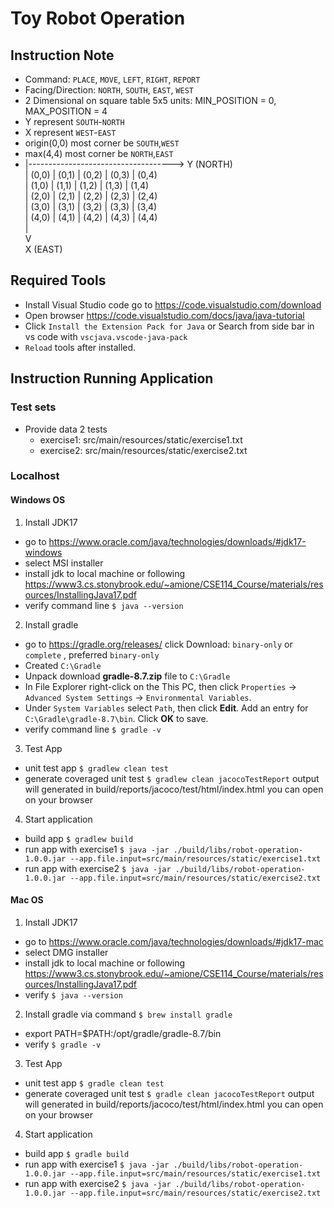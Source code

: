 
# Toy Robot Operation

## Instruction Note
- Command: `PLACE`, `MOVE`, `LEFT`, `RIGHT`, `REPORT`
- Facing/Direction: `NORTH`, `SOUTH`, `EAST`, `WEST`
- 2 Dimensional on square table 5x5 units: MIN_POSITION = 0, MAX_POSITION = 4 <br>
- Y represent `SOUTH`-`NORTH`
- X represent `WEST`-`EAST`
- origin(0,0) most corner be `SOUTH`,`WEST`
- max(4,4) most corner be `NORTH`,`EAST`  
- |------------------------------------> Y (NORTH) <br>
  | (0,0) | (0,1) | (0,2) | (0,3) | (0,4) <br>
  | (1,0) | (1,1) | (1,2) | (1,3) | (1,4) <br>
  | (2,0) | (2,1) | (2,2) | (2,3) | (2,4) <br>
  | (3,0) | (3,1) | (3,2) | (3,3) | (3,4) <br>
  | (4,0) | (4,1) | (4,2) | (4,3) | (4,4) <br>
  | <br>
  V <br>
  X (EAST)

## Required Tools
- Install Visual Studio code go to https://code.visualstudio.com/download <br>
- Open browser https://code.visualstudio.com/docs/java/java-tutorial <br>
- Click `Install the Extension Pack for Java` or Search from side bar in vs code with `vscjava.vscode-java-pack` 
- `Reload` tools after installed.

## Instruction Running Application
### Test sets
- Provide data 2 tests
  - exercise1: src/main/resources/static/exercise1.txt
  - exercise2: src/main/resources/static/exercise2.txt

### Localhost
#### Windows OS
1. Install JDK17 
- go to https://www.oracle.com/java/technologies/downloads/#jdk17-windows 
- select MSI installer 
- install jdk to local machine or following https://www3.cs.stonybrook.edu/~amione/CSE114_Course/materials/resources/InstallingJava17.pdf
- verify command line `$ java --version`
2. Install gradle
- go to https://gradle.org/releases/ click Download: `binary-only` or `complete` , preferred `binary-only` <br>
- Created `C:\Gradle` <br>
- Unpack download **gradle-8.7.zip** file to `C:\Gradle` <br> 
- In File Explorer right-click on the This PC, then click `Properties` -> `Advanced System Settings` -> `Environmental Variables`.
- Under `System Variables` select `Path`, then click **Edit**. Add an entry for `C:\Gradle\gradle-8.7\bin`. Click **OK** to save.
- verify command line `$ gradle -v`
3. Test App
- unit test app `$ gradlew clean test` 
- generate coveraged unit test `$ gradlew clean jacocoTestReport` output will generated in build/reports/jacoco/test/html/index.html you can open on your browser
4. Start application
- build app `$ gradlew build`
- run app with exercise1 `$ java -jar ./build/libs/robot-operation-1.0.0.jar --app.file.input=src/main/resources/static/exercise1.txt`
- run app with exercise2 `$ java -jar ./build/libs/robot-operation-1.0.0.jar --app.file.input=src/main/resources/static/exercise2.txt`

#### Mac OS
1. Install JDK17
- go to https://www.oracle.com/java/technologies/downloads/#jdk17-mac 
- select DMG installer
- install jdk to local machine or following https://www3.cs.stonybrook.edu/~amione/CSE114_Course/materials/resources/InstallingJava17.pdf
- verify `$ java --version`
2. Install gradle via command `$ brew install gradle`
- export PATH=$PATH:/opt/gradle/gradle-8.7/bin
- verify `$ gradle -v`
3. Test App
- unit test app `$ gradle clean test` 
- generate coveraged unit test `$ gradle clean jacocoTestReport` output will generated in build/reports/jacoco/test/html/index.html you can open on your browser
4. Start application
- build app `$ gradle build`
- run app with exercise1 `$ java -jar ./build/libs/robot-operation-1.0.0.jar --app.file.input=src/main/resources/static/exercise1.txt`
- run app with exercise2 `$ java -jar ./build/libs/robot-operation-1.0.0.jar --app.file.input=src/main/resources/static/exercise2.txt`
